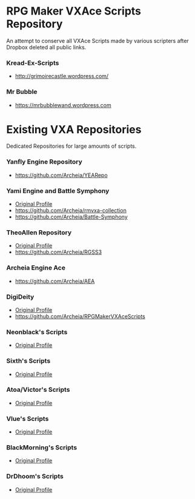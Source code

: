 # RPG Maker VXAce Scripts Repository
An attempt to conserve all VXAce Scripts made by various scripters after Dropbox deleted all public links.

### Kread-Ex-Scripts
- http://grimoirecastle.wordpress.com/

### Mr Bubble
- https://mrbubblewand.wordpress.com

# Existing VXA Repositories
Dedicated Repositories for large amounts of scripts.

### Yanfly Engine Repository
- https://github.com/Archeia/YEARepo

### Yami Engine and Battle Symphony
- [Original Profile](https://github.com/suppayami/)
- https://github.com/Archeia/rmvxa-collection
- https://github.com/Archeia/Battle-Symphony

### TheoAllen Repository
- [Original Profile](https://github.com/theoallen/RGSS3)
- https://github.com/Archeia/RGSS3

### Archeia Engine Ace
- https://github.com/Archeia/AEA

### DigiDeity
- [Original Profile](https://github.com/DigiDeity/RPGMakerVXAceScripts)
- https://github.com/Archeia/RPGMakerVXAceScripts

### Neonblack's Scripts
- [Original Profile](https://pastebin.com/u/neonblack)

### Sixth's Scripts
- [Original Profile](http://pastebin.com/u/TheSixth)

### Atoa/Victor's Scripts
- [Original Profile](https://victorenginescripts.wordpress.com/rpg-maker-mv/)

### Vlue's Scripts
- [Original Profile](https://pastebin.com/u/Vlue)

### BlackMorning's Scripts
- [Original Profile](https://bmscripts.weebly.com/)

### DrDhoom's Scripts
- [Original Profile](https://drd-workshop.blogspot.com/)
